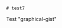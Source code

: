                                                                                                                                                                                                                                                                                                                         # test7
Test "graphical-gist"